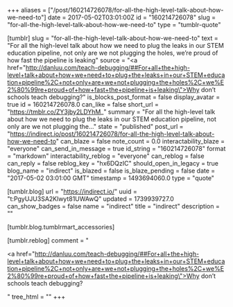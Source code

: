 +++
aliases = ["/post/160214726078/for-all-the-high-level-talk-about-how-we-need-to"]
date = 2017-05-02T03:01:00Z
id = "160214726078"
slug = "for-all-the-high-level-talk-about-how-we-need-to"
type = "tumblr-quote"

[tumblr]
slug = "for-all-the-high-level-talk-about-how-we-need-to"
text = "For all the high-level talk about how we need to plug the leaks in our STEM education pipeline, not only are we not plugging the holes, we’re proud of how fast the pipeline is leaking"
source = "<a href=\"http://danluu.com/teach-debugging/##For+all+the+high-level+talk+about+how+we+need+to+plug+the+leaks+in+our+STEM+education+pipeline%2C+not+only+are+we+not+plugging+the+holes%2C+we%E2%80%99re+proud+of+how+fast+the+pipeline+is+leaking\">Why don&rsquo;t schools teach debugging?</a>"
is_blocks_post_format = false
display_avatar = true
id = 160214726078.0
can_like = false
short_url = "https://tmblr.co/ZY3jby2LDYhM_"
summary = "For all the high-level talk about how we need to plug the leaks in our STEM education pipeline, not only are we not plugging the..."
state = "published"
post_url = "https://indirect.io/post/160214726078/for-all-the-high-level-talk-about-how-we-need-to"
can_blaze = false
note_count = 0.0
interactability_blaze = "everyone"
can_send_in_message = true
id_string = "160214726078"
format = "markdown"
interactability_reblog = "everyone"
can_reblog = false
can_reply = false
reblog_key = "hx6DQzIC"
should_open_in_legacy = true
blog_name = "indirect"
is_blazed = false
is_blaze_pending = false
date = "2017-05-02 03:01:00 GMT"
timestamp = 1493694060.0
type = "quote"

[tumblr.blog]
url = "https://indirect.io/"
uuid = "t:PgyUJU3SA2Klwyt81UWAwQ"
updated = 1739939727.0
can_show_badges = false
name = "indirect"
title = "indirect"
description = ""

[tumblr.blog.tumblrmart_accessories]

[tumblr.reblog]
comment = "<p><a href=\"http://danluu.com/teach-debugging/##For+all+the+high-level+talk+about+how+we+need+to+plug+the+leaks+in+our+STEM+education+pipeline%2C+not+only+are+we+not+plugging+the+holes%2C+we%E2%80%99re+proud+of+how+fast+the+pipeline+is+leaking\">Why don’t schools teach debugging?</a></p>"
tree_html = ""
+++

